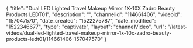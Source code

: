 {
    "title": "Dual LED Lighted Travel Makeup Mirror 1X-10X Zadro Beauty Products LEDT01",
    "description": "",
    "channelid": "114661406",
    "videoid": "157047570",
    "date_created": "1522275787",
    "date_modified": "1522346677",
    "type": "captivate",
    "layout": "channelVideo",
    "url": "\/latest-videos\/dual-led-lighted-travel-makeup-mirror-1x-10x-zadro-beauty-products-ledt01\/114661406-157047570"
}